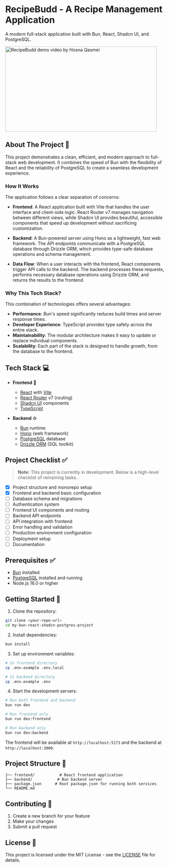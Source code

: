 # RecipeBudd - A Recipe Management Application

A modern full-stack application built with Bun, React, Shadcn UI, and PostgreSQL.

<a href="https://www.youtube.com/watch?v=c2PASUxySIg">
  <img src="https://img.youtube.com/vi/c2PASUxySIg/0.jpg" alt="RecipeBudd demo video by Hosna Qasmei" width="480" height="270">
</a>

## About The Project 📖

This project demonstrates a clean, efficient, and modern approach to full-stack web development. It combines the speed of Bun with the flexibility of React and the reliability of PostgreSQL to create a seamless development experience.

### How It Works

The application follows a clear separation of concerns:

- **Frontend**: A React application built with Vite that handles the user interface and client-side logic. React Router v7 manages navigation between different views, while Shadcn UI provides beautiful, accessible components that speed up development without sacrificing customization.

- **Backend**: A Bun-powered server using Hono as a lightweight, fast web framework. The API endpoints communicate with a PostgreSQL database through Drizzle ORM, which provides type-safe database operations and schema management.

- **Data Flow**: When a user interacts with the frontend, React components trigger API calls to the backend. The backend processes these requests, performs necessary database operations using Drizzle ORM, and returns the results to the frontend.

### Why This Tech Stack?

This combination of technologies offers several advantages:

- **Performance**: Bun's speed significantly reduces build times and server response times.
- **Developer Experience**: TypeScript provides type safety across the entire stack.
- **Maintainability**: The modular architecture makes it easy to update or replace individual components.
- **Scalability**: Each part of the stack is designed to handle growth, from the database to the frontend.

## Tech Stack 💻

- **Frontend** 🎨
  - [React](https://react.dev) with [Vite](https://vitejs.dev)
  - [React Router](https://reactrouter.com) v7 (routing)
  - [Shadcn UI](https://ui.shadcn.com) components
  - [TypeScript](https://www.typescriptlang.org)
  
- **Backend** ⚙️
  - [Bun](https://bun.sh) runtime
  - [Hono](https://hono.dev) (web framework)
  - [PostgreSQL](https://www.postgresql.org) database
  - [Drizzle ORM](https://orm.drizzle.team) (SQL toolkit)

## Project Checklist ✅

> **Note:** This project is currently in development. Below is a high-level checklist of remaining tasks.

- [x] Project structure and monorepo setup
- [x] Frontend and backend basic configuration
- [ ] Database schema and migrations
- [ ] Authentication system
- [ ] Frontend UI components and routing
- [ ] Backend API endpoints
- [ ] API integration with frontend
- [ ] Error handling and validation
- [ ] Production environment configuration
- [ ] Deployment setup
- [ ] Documentation

## Prerequisites ✅

- [Bun](https://bun.sh) installed
- [PostgreSQL](https://www.postgresql.org/) installed and running
- Node.js 16.0 or higher

## Getting Started 🎯

1. Clone the repository:
```bash
git clone <your-repo-url>
cd my-bun-react-shadcn-postgres-project
```

2. Install dependencies:
```bash
bun install
```

3. Set up environment variables:
```bash
# In frontend directory
cp .env.example .env.local

# In backend directory
cp .env.example .env
```

4. Start the development servers:
```bash
# Run both frontend and backend
bun run dev

# Run frontend only
bun run dev:frontend

# Run backend only
bun run dev:backend
```

The frontend will be available at `http://localhost:5173` and the backend at `http://localhost:3000`.

## Project Structure 📁

```
├── frontend/           # React frontend application
├── backend/           # Bun backend server
├── package.json      # Root package.json for running both services
└── README.md
```

## Contributing 🤝

1. Create a new branch for your feature
2. Make your changes
3. Submit a pull request

## License 📝

This project is licensed under the MIT License - see the [LICENSE](LICENSE) file for details.
